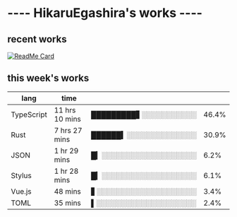# ---- HikaruEgashira's works ----

## recent works

[![ReadMe Card](https://github-readme-stats.vercel.app/api/pin/?username=twin-te&repo=twinte-front)](https://github.com/twin-te/twinte-front)

## this week's works

| lang        | time           |                       |        |
| ----------- | -------------- | --------------------- | ------ |
| TypeScript  | 11 hrs 10 mins | █████████▋░░░░░░░░░░░ |  46.4% |
| Rust        | 7 hrs 27 mins  | ██████▍░░░░░░░░░░░░░░ |  30.9% |
| JSON        | 1 hr 29 mins   | █▎░░░░░░░░░░░░░░░░░░░ |   6.2% |
| Stylus      | 1 hr 28 mins   | █▎░░░░░░░░░░░░░░░░░░░ |   6.1% |
| Vue.js      | 48 mins        | ▋░░░░░░░░░░░░░░░░░░░░ |   3.4% |
| TOML        | 35 mins        | ▌░░░░░░░░░░░░░░░░░░░░ |   2.4% |
